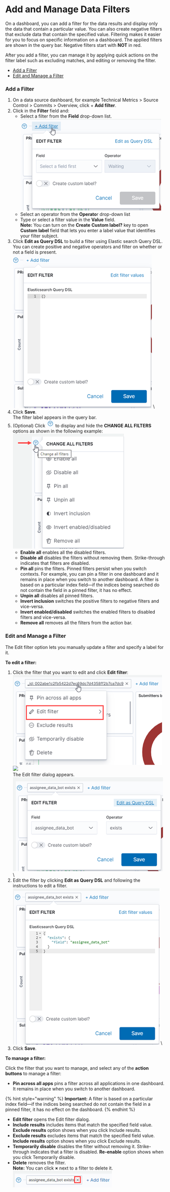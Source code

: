 # Add and Manage Data Filters

On a dashboard, you can add a filter for the data results and display only the data that contain a particular value. You can also create negative filters that exclude data that contain the specified value. Filtering makes it easier for you to focus on specific information on a dashboard. The applied filters are shown in the query bar. Negative filters start with **NOT** in red.

After you add a filter, you can manage it by applying quick actions on the filter label such as excluding matches, and editing or removing the filter.

* [Add a Filter](add-and-manage-data-filters.md#AddandManageDataFilters-AddaFilter)
* [Edit and Manage a Filter](add-and-manage-data-filters.md#AddandManageDataFilters-EditandManageaFilter)

### Add a Filter <a href="#addandmanagedatafilters-addafilter" id="addandmanagedatafilters-addafilter"></a>

1. On a data source dashboard, for example Technical Metrics > Source Control > Commits > Overview, click + **Add filter**.
2. Click in the **Filter** field and:
   * Select a filter from the **Field** drop-down list.\
     ![](<../../.gitbook/assets/add filter.png>)
   * Select an operator from the **Operato**r drop-down list
   * Type or select a filter value in the **Value** field.\
     **Note:** You can turn on the **Create** **Custom label?** key to open **Custom label** field that lets you enter a label value that identifies your filter subject.
3. Click **Edit as Query DSL** to build a filter using Elastic search Query DSL. You can create positive and negative operators and filter on whether or not a field is present.\
   ![](<../../.gitbook/assets/edit as query DSL.png>) \\
4. Click **Save**.\
   The filter label appears in the query bar.
5. (Optional) Click ![](<../../.gitbook/assets/change filter icon.png>) to display and hide the **CHANGE ALL FILTERS** options as shown in the following example:\
   ![](<../../.gitbook/assets/change filter options.png>)
   * **Enable all** enables all the disabled filters.
   * **Disable** **all** disables the filters without removing them. Strike-through indicates that filters are disabled.
   * **Pin all** pins the filters. Pinned filters persist when you switch contexts. For example, you can pin a filter in one dashboard and it remains in place when you switch to another dashboard. A filter is based on a particular index field—if the indices being searched do not contain the field in a pinned filter, it has no effect.
   * **Unpin all** disables all pinned filters.
   * **Invert inclusion** switches the positive filters to negative filters and vice-versa.
   * **Invert enabled/disabled** switches the enabled filters to disabled filters and vice-versa.
   * **Remove all** removes all the filters from the action bar.

### Edit and Manage a Filter <a href="#addandmanagedatafilters-editandmanageafilter" id="addandmanagedatafilters-editandmanageafilter"></a>

The Edit filter option lets you manually update a filter and specify a label for it.

**To edit a filter:**

1. Click the filter that you want to edit and click **Edit filter**:\
   ![](<../../.gitbook/assets/edit filter.png>)\
   ![](https://docs.linuxfoundation.org/download/attachments/18088146/edit%20filter.PNG?version=1\&modificationDate=1583236994028\&api=v2)\
   The Edit filter dialog appears.\
   ![](<../../.gitbook/assets/edit-filter-values (1).png>) \\
2. Edit the filter by clicking **Edit as Query DSL** and following the instructions to edit a filter.\
   ![](<../../.gitbook/assets/edit filter as query DSL.png>) \\
3. Click **Save**.

**To manage a filter:**

Click the filter that you want to manage, and select any of the **action buttons** to manage a filter:

* **Pin across all apps** pins a filter across all applications in one dashboard. It remains in place when you switch to another dashboard.

{% hint style="warning" %}
**Important:** A filter is based on a particular index field—if the indices being searched do not contain the field in a pinned filter, it has no effect on the dashboard.
{% endhint %}

* **Edit filter** opens the Edit filter dialog.
* **Include results** includes items that match the specified field value. **Exclude results** option shows when you click Include results.
* **Exclude results** excludes items that match the specified field value. **Include results** option shows when you click Exclude results.
* **Temporarily disable** disables the filter without removing it. Strike-through indicates that a filter is disabled. **Re-enable** option shows when you click Temporarily disable.
* **Delete** removes the filter.\
  **Note:** You can click **×** next to a filter to delete it.\
  ![](<../../.gitbook/assets/delete filter.png>)
